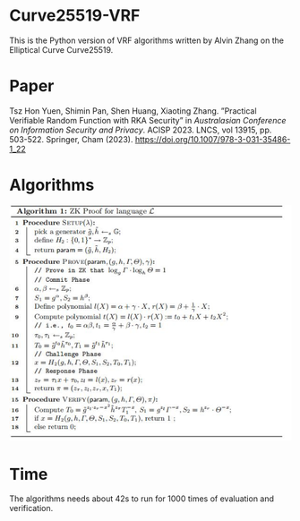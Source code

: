 # Curve25519-VRF
This is the Python version of VRF algorithms written by Alvin Zhang on the Elliptical Curve Curve25519.

# Paper
Tsz Hon Yuen, Shimin Pan, Shen Huang, Xiaoting Zhang. ”Practical Verifiable Random Function with RKA Security” in _Australasian Conference on Information Security and Privacy_. ACISP 2023. LNCS, vol 13915, pp. 503-522. Springer, Cham (2023). https://doi.org/10.1007/978-3-031-35486-1_22

# Algorithms
![Algorithm1](https://github.com/GreyPreacher/Curve25519-VRF/blob/main/Algorithm1.JPG)

# Time
The algorithms needs about 42s to run for 1000 times of evaluation and verification.
